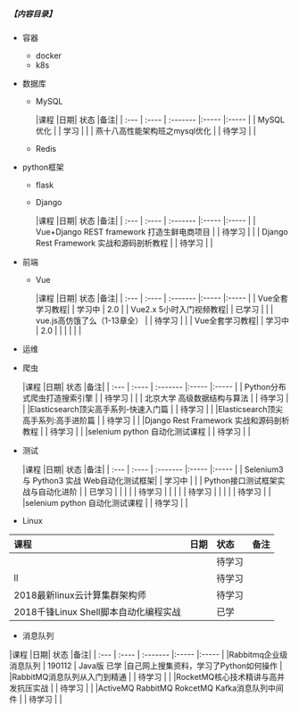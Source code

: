 ##### 【内容目录】
- 容器
  - docker
  - k8s

- 数据库
  - MySQL

    |课程 |日期| 状态     |备注|
    | :--- | :---- | :------- |:----- |:----- |
    | MySQL优化 |   |  学习    |      |
    | 燕十八高性能架构班之mysql优化 |   |  待学习    |      |

  - Redis



- python框架
  - flask
  - Django

    |课程 |日期| 状态     |备注|
    | :--- | :---- | :------- |:----- |:----- |
    | Vue+Django REST framework 打造生鲜电商项目 |   |  待学习    |      |
    | Django Rest Framework 实战和源码剖析教程 |   |  待学习    |      |



- 前端
  - Vue

    |课程 |日期| 状态     |备注|
    | :--- | :---- | :------- |:----- |:----- |
    |  Vue全套学习教程|   |   学习中  |  2.0    |
    |  Vue2.x 5小时入门视频教程|   |  已学习 |     |
    | vue.js高仿饿了么（1-13章全） |   |  待学习    |      |
    |  Vue全套学习教程|   |   学习中  |  2.0    |
    |  |   |   |   |


- 运维



- 爬虫



  |课程 |日期| 状态     |备注|
  | :--- | :---- | :------- |:----- |:----- |
  | Python分布式爬虫打造搜索引擎 |   |  待学习    |      |
  | 北京大学 高级数据结构与算法 |   |  待学习    |      |
  |Elasticsearch顶尖高手系列-快速入门篇 |   |  待学习    |      |
  |Elasticsearch顶尖高手系列:高手进阶篇 |   |  待学习    |      |
  |Django Rest Framework 实战和源码剖析教程 |   |  待学习    |      |
  |selenium python 自动化测试课程 |   |  待学习    |      |


- 测试

  |课程 |日期| 状态     |备注|
  | :--- | :---- | :------- |:----- |:----- |
  | Selenium3 与 Python3 实战 Web自动化测试框架|   |  学习中    |      |
  | Python接口测试框架实战与自动化进阶 |   |  已学习    |      |
  | |   |  待学习    |      |
  | |   |  待学习    |      |
  | |   |  待学习    |      |
  |selenium python 自动化测试课程 |   |  待学习    |      |



- Linux

|课程 |日期| 状态     |备注|
| :--- | :---- | :------- |:----- |
| |   |  待学习    |      
| ll |   |  待学习    |      |
|2018最新linux云计算集群架构师 |   |  待学习    |      |
|2018千锋Linux Shell脚本自动化编程实战 |   |  已学    |      |



- 消息队列

|课程 |日期| 状态     |备注|
| :--- | :---- | :------- |:----- |:----- |
|Rabbitmq企业级消息队列 |  190112 | Java版 已学   |自己网上搜集资料，学习了Python如何操作 |
|RabbitMQ消息队列从入门到精通 |   |  待学习    |      |
|RocketMQ核心技术精讲与高并发抗压实战 |   |  待学习    |      |
|ActiveMQ RabbitMQ RokcetMQ Kafka消息队列中间件 |   |  待学习    |      |
